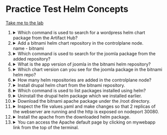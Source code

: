 # Practice Test Helm Concepts

[Take me to the lab](https://kodekloud.com/topic/labs-helm-concepts-2/)

1.  <details>
    <summary>Which command is used to search for a wordpress helm chart package from the Artifact Hub?</summary>

    Run `helm search hub` command to search specific charts on Artifact Hub.

    ```bash
    helm search hub wordpress
    ```

    </details>

1.  <details>
    <summary>Add a bitnami helm chart repository in the controlplane node.<br/>name - bitnami</summary>

    Use `helm repo add` to add a named repository to your local repository cache.

    ```bash
    helm repo add bitnami https://charts.bitnami.com/bitnami
    ```

    </details>

1.  <details>
    <summary>Which command is used to search for the joomla package from the added repository?</summary>

    Run `helm search repo` to search specific packages from local repositories that have been added with `helm repo add`

    ```bash
    helm search repo joomla
    ```

    </details>

1.  <details>
    <summary>What is the app version of joomla in the bitnami helm repository?</summary>

    Determine this from the output of the command you ran in Q3. Examine the `APP VERSION` result column.

    </details>

1.  <details>
    <summary>Which chart version can you see for the joomla package in the bitnami helm repo?</summary>

    Again from the results of Q3, examine the `CHART VERSION` column.

    </details>

1.  <details>
    <summary>How many helm repositories are added in the controlplane node?</summary>

    Use `helm repo list` to list local repos and count them. Alternatively, if there are lots then `wc` can be used to count the lines output by the helm command. This saves time in the exam!

    ```bash
    helm repo list | wc -l
    ```

    Subtract one from the result, as it has also counted the headings line.

    </details>

1.  <details>
    <summary>Install drupal helm chart from the bitnami repository.</summary>

    * Release name should be `bravo`.
    * Chart name should be `bitnami/drupal`.

    The syntax of the command is `helm install release_name chart_name`, therefore

    1. Install

        ```bash
        helm install bravo bitnami/drupal
        ```
    1. Verify

        ```
        helm list
        ```

    </details>

1.  <details>
    <summary>Which command is used to list packages installed using helm?</summary>

    You already did this in Q7 to verify the chart installation!

    > `helm list`

    </details>

1.  <details>
    <summary>Uninstall the drupal helm package which we installed earlier.</summary>

    The syntax of the command is `helm uninstall release_name`, therefore

    ```
    helm uninstall bravo
    ```

    </details>

1.  <details>
    <summary>Download the bitnami apache package under the /root directory.</summary>

    Note that although the question doesn't explicitly mention it, you need to also unpack the downloaded chart. Charts are downloaded as tarballs (like a zip file), so we must additionally tell it to unpack with the `--untar` argument.

    `helm pull` is used to download charts without installing them.

    ```
    helm pull --untar bitnami/apache
    ```

    This will download the chart and unzip it into a new folder which is the name of the chart (e.g. `apache`)

    </details>

1.  <details>
    <summary>Inspect the file values.yaml and make changes so that 2 replicas of the webserver are running and the http is exposed on nodeport 30080.</summary>

    We know that the chart is now unpacked to the new directory `apache`. You can see this by running `ls -l`

    You are given a URL for the chart installation documentation. Open that in another browser tab or window.

    1.  Open `values.yaml` in `vi`

        ```bash
        vi apache/values.yaml
        ```

    1. Search the doc for `replica`. We see that the property is called `replicaCount`. Find this in `vi` and set it to `2`

    1. Search the doc for `nodePort`. We see that there's a property `service.nodePorts.http`. This is what we want. The dotted syntax gives you the YAML path to the property in the file, therfore you'll find it by looking through the values file for

        ```yaml
        # scroll past lots of stuff...
        service:
          # more stuff...
          nodePorts:
             http:

        ```

        Set the value for `http` to `30080`.

        For correctness we should also set `service.type` from `LoadBalancer` to `NodePort`, however it will work without this.

    </details>

1.  <details>
    <summary>Install the apache from the downloaded helm package.</summary>

    * Release name: mywebapp

    Note that we need to install our edited version of the chart, therefore instead of passing the _name_ of the chart to helm, we instead point it at the _directory_ containing our edited chart.

    ```bash
    helm install mywebapp ./apache
    ```

1.  <details>
    <summary>You can access the Apache default page by clicking on mywebapp link from the top of the terminal.</summary>

    It should respond with `It works!`

    </summary>
